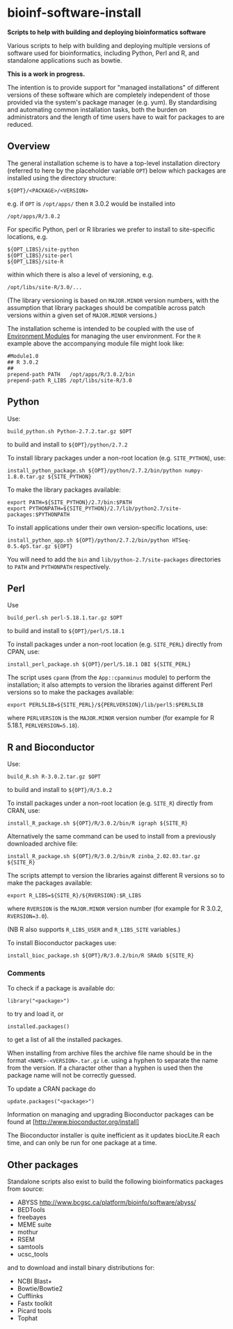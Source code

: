 bioinf-software-install
=======================

**Scripts to help with building and deploying bioinformatics software**

Various scripts to help with building and deploying multiple versions of
software used for bioinformatics, including Python, Perl and R, and
standalone applications such as bowtie.

**This is a work in progress.**

The intention is to provide support for "managed installations" of
different versions of these software which are completely independent of
those provided via the system's package manager (e.g. yum). By
standardising and automating common installation tasks, both the burden
on administrators and the length of time users have to wait for
packages to are reduced.

Overview
--------

The general installation scheme is to have a top-level installation
directory (referred to here by the placeholder variable `OPT`) below
which packages are installed using the directory structure:

    ${OPT}/<PACKAGE>/<VERSION>

e.g. if `OPT` is `/opt/apps/` then `R` 3.0.2 would be installed into

    /opt/apps/R/3.0.2

For specific Python, perl or R libraries we prefer to install to
site-specific locations, e.g.

    ${OPT_LIBS}/site-python
    ${OPT_LIBS}/site-perl
    ${OPT_LIBS}/site-R

within which there is also a level of versioning, e.g.

    /opt/libs/site-R/3.0/...

(The library versioning is based on `MAJOR.MINOR` version numbers, with
the assumption that library packages should be compatible across patch
versions within a given set of `MAJOR.MINOR` versions.)

The installation scheme is intended to be coupled with the use of
[Environment Modules](http://modules.sourceforge.net/) for managing the
user environment. For the `R` example above the accompanying module file
might look like:

    #Module1.0
    ## R 3.0.2
    ##
    prepend-path PATH   /opt/apps/R/3.0.2/bin
    prepend-path R_LIBS /opt/libs/site-R/3.0

Python
------

Use:

    build_python.sh Python-2.7.2.tar.gz $OPT

to build and install to `${OPT}/python/2.7.2`

To install library packages under a non-root location (e.g. `SITE_PYTHON`), use:

    install_python_package.sh ${OPT}/python/2.7.2/bin/python numpy-1.8.0.tar.gz ${SITE_PYTHON}

To make the library packages available:

    export PATH=${SITE_PYTHON}/2.7/bin:$PATH
    export PYTHONPATH=${SITE_PYTHON}/2.7/lib/python2.7/site-packages:$PYTHONPATH

To install applications under their own version-specific locations, use:

    install_python_app.sh ${OPT}/python/2.7.2/bin/python HTSeq-0.5.4p5.tar.gz ${OPT}

You will need to add the `bin` and `lib/python-2.7/site-packages` directories
to `PATH` and `PYTHONPATH` respectively.

Perl
----

Use 

    build_perl.sh perl-5.18.1.tar.gz $OPT

to build and install to `${OPT}/perl/5.18.1`

To install packages under a non-root location (e.g. `SITE_PERL`) directly from
CPAN, use:

    install_perl_package.sh ${OPT}/perl/5.18.1 DBI ${SITE_PERL}

The script uses `cpanm` (from the `App::cpanminus` module) to perform the
installation; it also attempts to version the libraries against different Perl
versions so to make the packages available:

    export PERL5LIB=${SITE_PERL}/${PERLVERSION}/lib/perl5:$PERL5LIB

where `PERLVERSION` is the `MAJOR.MINOR` version number (for example for
R 5.18.1, `PERLVERSION=5.18`).


R and Bioconductor
------------------

Use:

    build_R.sh R-3.0.2.tar.gz $OPT

to build and install to `${OPT}/R/3.0.2`

To install packages under a non-root location (e.g. `SITE_R`) directly from
CRAN, use:

    install_R_package.sh ${OPT}/R/3.0.2/bin/R igraph ${SITE_R}

Alternatively the same command can be used to install from a previously
downloaded archive file:

    install_R_package.sh ${OPT}/R/3.0.2/bin/R zinba_2.02.03.tar.gz ${SITE_R}

The scripts attempt to version the libraries against different R versions
so to make the packages available:

    export R_LIBS=${SITE_R}/${RVERSION}:$R_LIBS

where `RVERSION` is the `MAJOR.MINOR` version number (for example for
R 3.0.2, `RVERSION=3.0`).

(NB R also supports `R_LIBS_USER` and `R_LIBS_SITE` variables.)

To install Bioconductor packages use:

    install_bioc_package.sh ${OPT}/R/3.0.2/bin/R SRAdb ${SITE_R}

### Comments ###

To check if a package is available do:

    library("<package>")

to try and load it, or

    installed.packages()

to get a list of all the installed packages.

When installing from archive files the archive file name should be in
the format `<NAME>-<VERSION>.tar.gz` i.e. using a hyphen to separate the
name from the version. If a character other than a hyphen is used then
the package name will not be correctly guessed.

To update a CRAN package do

    update.packages("<package>")

Information on managing and upgrading Bioconductor packages can be found
at [http://www.bioconductor.org/install]

The Bioconductor installer is quite inefficient as it updates biocLite.R
each time, and can only be run for one package at a time.

Other packages
--------------

Standalone scripts also exist to build the following bioinformatics
packages from source:

 * ABYSS <http://www.bcgsc.ca/platform/bioinfo/software/abyss/>
 * BEDTools
 * freebayes
 * MEME suite
 * mothur
 * RSEM
 * samtools
 * ucsc_tools

and to download and install binary distributions for:

 * NCBI Blast+
 * Bowtie/Bowtie2
 * Cufflinks
 * Fastx toolkit
 * Picard tools
 * Tophat
